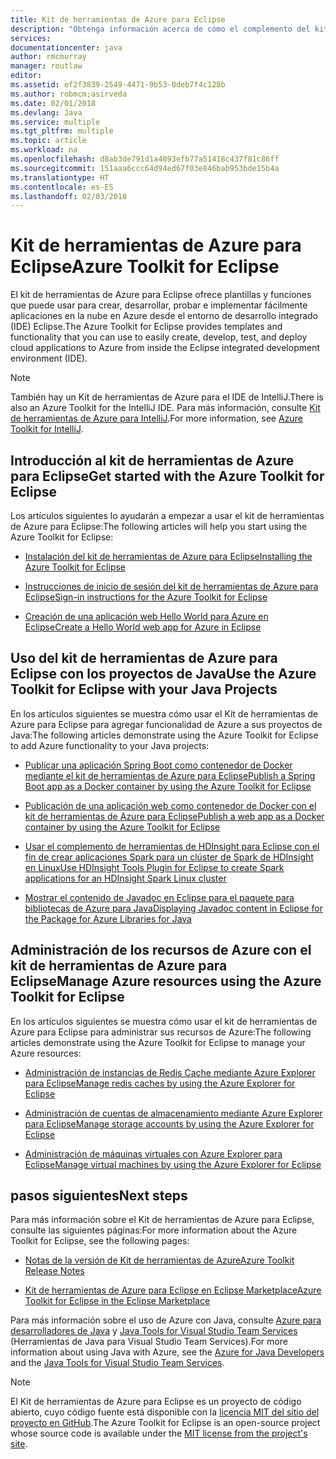 ```yaml
---
title: Kit de herramientas de Azure para Eclipse
description: "Obtenga información acerca de cómo el complemento del kit de herramientas de Azure para Eclipse le ayuda a crear e implementar aplicaciones en la nube en Azure."
services: 
documentationcenter: java
author: rmcmurray
manager: routlaw
editor: 
ms.assetid: ef2f3839-2549-4471-9b53-0deb7f4c128b
ms.author: robmcm;asirveda
ms.date: 02/01/2018
ms.devlang: Java
ms.service: multiple
ms.tgt_pltfrm: multiple
ms.topic: article
ms.workload: na
ms.openlocfilehash: d8ab3de791d1a4893efb77a51418c437f81c86ff
ms.sourcegitcommit: 151aaa6ccc64d94ed67f03e846bab953bde15b4a
ms.translationtype: HT
ms.contentlocale: es-ES
ms.lasthandoff: 02/03/2018
---
```

# <a name="azure-toolkit-for-eclipse"></a><span data-ttu-id="05d68-103">Kit de herramientas de Azure para Eclipse</span><span class="sxs-lookup"><span data-stu-id="05d68-103">Azure Toolkit for Eclipse</span></span>

<span data-ttu-id="05d68-104">El kit de herramientas de Azure para Eclipse ofrece plantillas y funciones que puede usar para crear, desarrollar, probar e implementar fácilmente aplicaciones en la nube en Azure desde el entorno de desarrollo integrado (IDE) Eclipse.</span><span class="sxs-lookup"><span data-stu-id="05d68-104">The Azure Toolkit for Eclipse provides templates and functionality that you can use to easily create, develop, test, and deploy cloud applications to Azure from inside the Eclipse integrated development environment (IDE).</span></span>

> [!NOTE]
> 
> <span data-ttu-id="05d68-105">También hay un Kit de herramientas de Azure para el IDE de IntelliJ.</span><span class="sxs-lookup"><span data-stu-id="05d68-105">There is also an Azure Toolkit for the IntelliJ IDE.</span></span> <span data-ttu-id="05d68-106">Para más información, consulte [Kit de herramientas de Azure para IntelliJ](../intellij/azure-toolkit-for-intellij.md).</span><span class="sxs-lookup"><span data-stu-id="05d68-106">For more information, see [Azure Toolkit for IntelliJ](../intellij/azure-toolkit-for-intellij.md).</span></span>
> 

## <a name="get-started-with-the-azure-toolkit-for-eclipse"></a><span data-ttu-id="05d68-107">Introducción al kit de herramientas de Azure para Eclipse</span><span class="sxs-lookup"><span data-stu-id="05d68-107">Get started with the Azure Toolkit for Eclipse</span></span>
<span data-ttu-id="05d68-108">Los artículos siguientes lo ayudarán a empezar a usar el kit de herramientas de Azure para Eclipse:</span><span class="sxs-lookup"><span data-stu-id="05d68-108">The following articles will help you start using the Azure Toolkit for Eclipse:</span></span>

* [<span data-ttu-id="05d68-109">Instalación del kit de herramientas de Azure para Eclipse</span><span class="sxs-lookup"><span data-stu-id="05d68-109">Installing the Azure Toolkit for Eclipse</span></span>](azure-toolkit-for-eclipse-installation.md)

* [<span data-ttu-id="05d68-110">Instrucciones de inicio de sesión del kit de herramientas de Azure para Eclipse</span><span class="sxs-lookup"><span data-stu-id="05d68-110">Sign-in instructions for the Azure Toolkit for Eclipse</span></span>](azure-toolkit-for-eclipse-sign-in-instructions.md)

* [<span data-ttu-id="05d68-111">Creación de una aplicación web Hello World para Azure en Eclipse</span><span class="sxs-lookup"><span data-stu-id="05d68-111">Create a Hello World web app for Azure in Eclipse</span></span>](azure-toolkit-for-eclipse-create-hello-world-web-app.md)

## <a name="use-the-azure-toolkit-for-eclipse-with-your-java-projects"></a><span data-ttu-id="05d68-112">Uso del kit de herramientas de Azure para Eclipse con los proyectos de Java</span><span class="sxs-lookup"><span data-stu-id="05d68-112">Use the Azure Toolkit for Eclipse with your Java Projects</span></span>
<span data-ttu-id="05d68-113">En los artículos siguientes se muestra cómo usar el Kit de herramientas de Azure para Eclipse para agregar funcionalidad de Azure a sus proyectos de Java:</span><span class="sxs-lookup"><span data-stu-id="05d68-113">The following articles demonstrate using the Azure Toolkit for Eclipse to add Azure functionality to your Java projects:</span></span>

* [<span data-ttu-id="05d68-114">Publicar una aplicación Spring Boot como contenedor de Docker mediante el kit de herramientas de Azure para Eclipse</span><span class="sxs-lookup"><span data-stu-id="05d68-114">Publish a Spring Boot app as a Docker container by using the Azure Toolkit for Eclipse</span></span>](azure-toolkit-for-eclipse-publish-spring-boot-docker-app.md)

* [<span data-ttu-id="05d68-115">Publicación de una aplicación web como contenedor de Docker con el kit de herramientas de Azure para Eclipse</span><span class="sxs-lookup"><span data-stu-id="05d68-115">Publish a web app as a Docker container by using the Azure Toolkit for Eclipse</span></span>](azure-toolkit-for-eclipse-publish-as-docker-container.md)

* [<span data-ttu-id="05d68-116">Usar el complemento de herramientas de HDInsight para Eclipse con el fin de crear aplicaciones Spark para un clúster de Spark de HDInsight en Linux</span><span class="sxs-lookup"><span data-stu-id="05d68-116">Use HDInsight Tools Plugin for Eclipse to create Spark applications for an HDInsight Spark Linux cluster</span></span>](/azure/hdinsight/hdinsight-apache-spark-eclipse-tool-plugin)

* [<span data-ttu-id="05d68-117">Mostrar el contenido de Javadoc en Eclipse para el paquete para bibliotecas de Azure para Java</span><span class="sxs-lookup"><span data-stu-id="05d68-117">Displaying Javadoc content in Eclipse for the Package for Azure Libraries for Java</span></span>](azure-toolkit-for-eclipse-displaying-javadoc-content-for-azure-libraries.md)

## <a name="manage-azure-resources-using-the-azure-toolkit-for-eclipse"></a><span data-ttu-id="05d68-118">Administración de los recursos de Azure con el kit de herramientas de Azure para Eclipse</span><span class="sxs-lookup"><span data-stu-id="05d68-118">Manage Azure resources using the Azure Toolkit for Eclipse</span></span>
<span data-ttu-id="05d68-119">En los artículos siguientes se muestra cómo usar el kit de herramientas de Azure para Eclipse para administrar sus recursos de Azure:</span><span class="sxs-lookup"><span data-stu-id="05d68-119">The following articles demonstrate using the Azure Toolkit for Eclipse to manage your Azure resources:</span></span>

* [<span data-ttu-id="05d68-120">Administración de instancias de Redis Cache mediante Azure Explorer para Eclipse</span><span class="sxs-lookup"><span data-stu-id="05d68-120">Manage redis caches by using the Azure Explorer for Eclipse</span></span>](azure-toolkit-for-eclipse-managing-redis-caches-using-azure-explorer.md)

* [<span data-ttu-id="05d68-121">Administración de cuentas de almacenamiento mediante Azure Explorer para Eclipse</span><span class="sxs-lookup"><span data-stu-id="05d68-121">Manage storage accounts by using the Azure Explorer for Eclipse</span></span>](azure-toolkit-for-eclipse-managing-storage-accounts-using-azure-explorer.md)

* [<span data-ttu-id="05d68-122">Administración de máquinas virtuales con Azure Explorer para Eclipse</span><span class="sxs-lookup"><span data-stu-id="05d68-122">Manage virtual machines by using the Azure Explorer for Eclipse</span></span>](azure-toolkit-for-eclipse-managing-virtual-machines-using-azure-explorer.md)

## <a name="next-steps"></a><span data-ttu-id="05d68-123">pasos siguientes</span><span class="sxs-lookup"><span data-stu-id="05d68-123">Next steps</span></span>

<span data-ttu-id="05d68-124">Para más información sobre el Kit de herramientas de Azure para Eclipse, consulte las siguientes páginas:</span><span class="sxs-lookup"><span data-stu-id="05d68-124">For more information about the Azure Toolkit for Eclipse, see the following pages:</span></span>

* [<span data-ttu-id="05d68-125">Notas de la versión de Kit de herramientas de Azure</span><span class="sxs-lookup"><span data-stu-id="05d68-125">Azure Toolkit Release Notes</span></span>](https://github.com/Microsoft/azure-tools-for-java/releases)

* [<span data-ttu-id="05d68-126">Kit de herramientas de Azure para Eclipse en Eclipse Marketplace</span><span class="sxs-lookup"><span data-stu-id="05d68-126">Azure Toolkit for Eclipse in the Eclipse Marketplace</span></span>](http://marketplace.eclipse.org/content/azure-toolkit-eclipse)

<span data-ttu-id="05d68-127">Para más información sobre el uso de Azure con Java, consulte [Azure para desarrolladores de Java](https://docs.microsoft.com/java/azure/) y [Java Tools for Visual Studio Team Services](https://java.visualstudio.com/) (Herramientas de Java para Visual Studio Team Services).</span><span class="sxs-lookup"><span data-stu-id="05d68-127">For more information about using Java with Azure, see the [Azure for Java Developers](https://docs.microsoft.com/java/azure/) and the [Java Tools for Visual Studio Team Services](https://java.visualstudio.com/).</span></span>

<!-- [!INCLUDE [azure-toolkit-for-eclipse-additional-resources](../includes/azure-toolkit-for-eclipse-additional-resources.md)] -->

> [!NOTE]
> 
> <span data-ttu-id="05d68-128">El Kit de herramientas de Azure para Eclipse es un proyecto de código abierto, cuyo código fuente está disponible con la [licencia MIT del sitio del proyecto en GitHub](https://github.com/microsoft/azure-tools-for-java).</span><span class="sxs-lookup"><span data-stu-id="05d68-128">The Azure Toolkit for Eclipse is an open-source project whose source code is available under the [MIT license from the project's site](https://github.com/microsoft/azure-tools-for-java).</span></span>
> 

<!-- URL List -->

[Azure for Java Developers]: https://docs.microsoft.com/java/azure
[Java Tools for Visual Studio Team Services]: https://java.visualstudio.com/

<!-- Temporarily Deprecated URLs -->

<!-- [Deploying large deployments](azure-toolkit-for-eclipse-deploying-large-deployments.md) -->
<!-- [How to Maintain Session Data with Session Affinity]: http://go.microsoft.com/fwlink/?LinkID=699539 -->
<!-- [How to Use Co-located Caching]: http://go.microsoft.com/fwlink/?LinkID=699542 -->
<!-- [How to Use Dedicated Caching]: http://go.microsoft.com/fwlink/?LinkID=699543 -->
<!-- [How to Use JMS with AMQP 1.0 in Azure with Eclipse]: http://go.microsoft.com/fwlink/?LinkID=699544 -->
<!-- [How to Use SSL Offloading]: http://go.microsoft.com/fwlink/?LinkID=699545 -->
<!-- [SSL Offloading]: http://go.microsoft.com/fwlink/?LinkID=699549 -->
<!-- [Using the Azure Service Runtime Library in JSP]: http://go.microsoft.com/fwlink/?LinkID=699551 -->
<!-- [How to Authenticate Web Users with Azure Access Control Service Using Eclipse]: /azure/active-directory/active-directory-java-authenticate-users-access-control-eclipse.md -->
<!-- [Debug a Java Web App on Azure in Eclipse]: /azure/app-service-web/app-service-web-debug-java-web-app-in-eclipse.md -->
<!-- [Debugging Azure Applications in Eclipse]: azure-toolkit-for-eclipse-debugging-azure-applications.md -->

<!-- Legacy MSDN URL = https://msdn.microsoft.com/library/azure/hh694271.aspx -->
